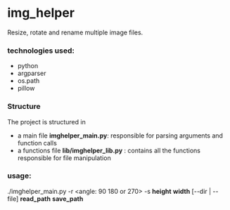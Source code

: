 # img_helper
Resize, rotate and rename multiple image files.

### technologies used:
* python
* argparser
* os.path
* pillow

### Structure
The project is structured in
* a main file __imghelper_main.py__: responsible for parsing arguments and function calls
* a functions file __lib/imghelper_lib.py__ : contains all the functions responsible for file manipulation

### usage:
./imghelper_main.py -r <angle: 90 180 or 270> -s __height__ __width__ [--dir | --file] __read_path__ __save_path__
  
